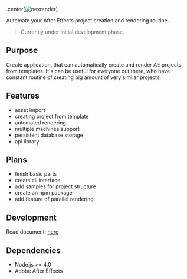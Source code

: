 .center[![nexrender](https://cloud.githubusercontent.com/assets/2182108/13123763/8215afc6-d5c6-11e5-8462-039165c84e2f.png)]

Automate your After Effects project creation and rendering routine.

>Currently under initial development phase.

## Purpose
Create application, that can automatically create and render AE projects from templates. It's can be useful for everyone out there, who have constant routine of creating big amount of very similar projects. 

## Features
- asset import
- creating project from template
- automated rendering
- multiple machines support
- persistent database storage
- api library

## Plans
- finish basic parts
- create cli interface
- add samples for project structure
- create an npm package
- add feature of parallel rendering

## Development
Read document: [here](DEVELOPMENT.md)

## Dependencies
- Node.js >= 4.0
- Adobe After Effects
